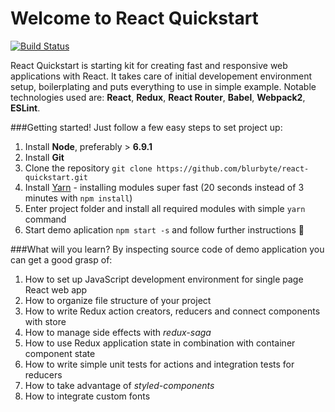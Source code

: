 # Welcome to React Quickstart
[![Build Status](https://travis-ci.org/blurbyte/react-quickstart.svg?branch=master)](https://travis-ci.org/blurbyte/react-quickstart)

React Quickstart is starting kit for creating fast and responsive web applications with React. It takes care of initial developement environment setup, boilerplating and puts everything to use in simple example. Notable technologies used are: __React__, __Redux__, __React Router__, __Babel__, __Webpack2__, __ESLint__.

###Getting started!
Just follow a few easy steps to set project up:
  1. Install __Node__, preferably > __6.9.1__
  2. Install __Git__
  3. Clone the repository `git clone https://github.com/blurbyte/react-quickstart.git`
  4. Install [Yarn](https://yarnpkg.com/) - installing modules super fast (20 seconds instead of 3 minutes with `npm install`)
  5. Enter project folder and install all required modules with simple `yarn` command
  6. Start demo aplication `npm start -s` and follow further instructions 🙂

###What will you learn?
By inspecting source code of demo application you can get a good grasp of:
  1. How to set up JavaScript development environment for single page React web app
  2. How to organize file structure of your project
  3. How to write Redux action creators, reducers and connect components with store
  4. How to manage side effects with *redux-saga*
  5. How to use Redux application state in combination with container component state
  6. How to write simple unit tests for actions and integration tests for reducers
  7. How to take advantage of *styled-components*
  8. How to integrate custom fonts
